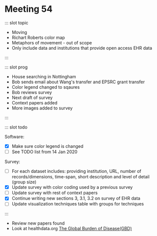 # Meeting 54

<Meeting index="54" members="Bob, Mohammed, Wang" date="28 Jan 20 11:00" nextDate="4 Feb 2020 11:00">

::: slot topic

- Moving
- Richart Roberts color map
- Metaphors of movement - out of scope
- Only include data and institutions that provide open access EHR data

:::

::: slot prog

- House searching in Nottingham
- Bob sends email about Wang's transfer and EPSRC grant transfer
- Color legend changed to sqaures
- Bob reviews survey
- Next draft of survey
- Context papers added
- More images added to survey

:::

::: slot todo

Software:

- [x] Make sure color legend is changed
- [ ] See TODO list from 14 Jan 2020

Survey:

- [ ] For each dataset includes: providing institution, URL, number of records/dimensions, time-span, short description and level of detail (group size)
- [x] Update survey with color coding used by a previous survey
- [ ] Update survey with rest of context papers
- [x] Continue writing new sections 3, 3.1, 3.2 on survey of EHR data
- [ ] Update visualization techniques table with groups for techniques

:::

- Review new papers found
- Look at healthdata.org [The Global Burden of Disease(GBD)](http://www.healthdata.org/gbd/publications)

</Meeting>
